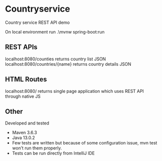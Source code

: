 # Countryservice
Country service REST API demo

On local environment run .\mvnw spring-boot:run

## REST APIs

localhost:8080/counties returns country list JSON
localhost:8080/countries/{name} returns country details JSON

## HTML Routes
localhost:8080/ returns single page application which uses REST API through native JS

## Other
Developed and tested
- Maven 3.6.3
- Java 13.0.2
- Few tests are written but because of some configuration issue, mvn test won't run them properly. 
- Tests can be run directly from IntelliJ IDE 